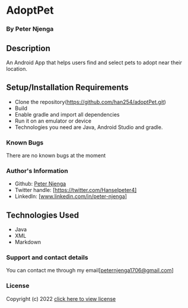 # AdoptPet
### By **Peter Njenga**
## Description
An Android App that helps users find and select pets to adopt near their location.
## Setup/Installation Requirements
* Clone the repository(https://github.com/han254/adoptPet.git)
* Build
* Enable gradle and import all dependencies
* Run it on an emulator or device
*   Technologies you need are Java, Android Studio and gradle.
### Known Bugs
There are no known bugs at the moment

### Author's Information
* Github: [Peter Njenga](https://github.com/han254)
* Twitter handle: [https://twitter.com/Hanselpeter4]
* LinkedIn: [www.linkedin.com/in/peter-njenga]
## Technologies Used
* Java
* XML
* Markdown
### Support and contact details
You can contact me through my email[peternjenga1706@gmail.com]

### License
Copyright (c) 2022 [click here to view license](LICENSE)
